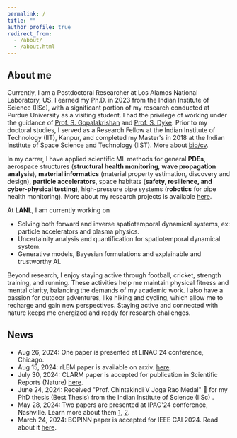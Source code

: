 ```yaml
---
permalink: /
title: ""
author_profile: true
redirect_from: 
  - /about/
  - /about.html
---
```

## About me
Currently, I am a Postdoctoral Researcher at Los Alamos National Laboratory, US. I earned my Ph.D. in 2023 from the Indian Institute of Science (IISc), with a significant portion of my research conducted at Purdue University as a visiting student. I had the privilege of working under the guidance of [Prof. S. Gopalakrishan](https://scholar.google.com/citations?user=XLLZjaUAAAAJ&hl=en) and [Prof. S. Dyke](https://scholar.google.com/citations?user=d9f_YvcAAAAJ&hl=en). Prior to my doctoral studies, I served as a Research Fellow at the Indian Institute of Technology (IIT), Kanpur, and completed my Master's in 2018 at the Indian Institute of Space Science and Technology (IIST). More about [bio/cv](https://mahindrautela.github.io/bio/).

In my carrer, I have applied scientific ML methods for general **PDEs**, aerospace structures (**structural health monitoring**, **wave propagation analysis**), **material informatics** (material property estimation, discovery and design), **particle accelerators**, space habitats (**safety, resilience, and cyber-physical testing**), high-pressure pipe systems (**robotics** for pipe health monitoring). More about my research projects is available [here](https://mahindrautela.github.io/research/).

At **LANL**, I am currently working on 
* Solving both forward and inverse spatiotemporal dynamical systems, ex: particle accelerators and plasma physics.
* Uncertainity analysis and quantification for spatiotemporal dynamical system.
* Generative models, Bayesian formulations and explainable and trustworthy AI.

Beyond research, I enjoy staying active through football, cricket, strength training, and running. These activities help me maintain physical fitness and mental clarity, balancing the demands of my academic work. I also have a passion for outdoor adventures, like hiking and cycling, which allow me to recharge and gain new perspectives. Staying active and connected with nature keeps me energized and ready for research challenges.

## News
* Aug 26, 2024: One paper is presented at LINAC'24 conference, Chicago.
* Aug 15, 2024: rLEM paper is available on arxiv. [here](https://arxiv.org/abs/2408.07847).
* July 30, 2024: CLARM paper is accepted for publication in Scientific Reports (Nature) [here](https://www.nature.com/articles/s41598-024-68944-0).
* June 24, 2024: Received "Prof. Chintakindi V Joga Rao Medal" 🏅 for my PhD thesis (Best Thesis) from the Indian Institute of Science (IISc) .
* May 28, 2024: Two papers are presented at IPAC'24 conference, Nashville. Learn more about them [1](https://arxiv.org/abs/2406.01535), [2](https://arxiv.org/abs/2406.01532).
* March 24, 2024: BOPINN paper is accepted for IEEE CAI 2024. Read about it [here](https://arxiv.org/abs/2312.14064).

